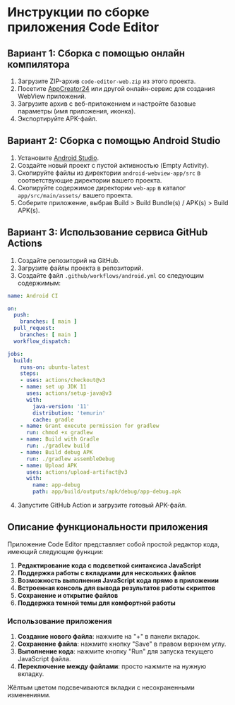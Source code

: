 # Инструкции по сборке приложения Code Editor

## Вариант 1: Сборка с помощью онлайн компилятора

1. Загрузите ZIP-архив `code-editor-web.zip` из этого проекта.
2. Посетите [AppCreator24](https://appcreator24.com/app/) или другой онлайн-сервис для создания WebView приложений.
3. Загрузите архив с веб-приложением и настройте базовые параметры (имя приложения, иконка).
4. Экспортируйте APK-файл.

## Вариант 2: Сборка с помощью Android Studio

1. Установите [Android Studio](https://developer.android.com/studio).
2. Создайте новый проект с пустой активностью (Empty Activity).
3. Скопируйте файлы из директории `android-webview-app/src` в соответствующие директории вашего проекта.
4. Скопируйте содержимое директории `web-app` в каталог `app/src/main/assets/` вашего проекта.
5. Соберите приложение, выбрав Build > Build Bundle(s) / APK(s) > Build APK(s).

## Вариант 3: Использование сервиса GitHub Actions

1. Создайте репозиторий на GitHub.
2. Загрузите файлы проекта в репозиторий.
3. Создайте файл `.github/workflows/android.yml` со следующим содержимым:

```yaml
name: Android CI

on:
  push:
    branches: [ main ]
  pull_request:
    branches: [ main ]
  workflow_dispatch:

jobs:
  build:
    runs-on: ubuntu-latest
    steps:
    - uses: actions/checkout@v3
    - name: set up JDK 11
      uses: actions/setup-java@v3
      with:
        java-version: '11'
        distribution: 'temurin'
        cache: gradle
    - name: Grant execute permission for gradlew
      run: chmod +x gradlew
    - name: Build with Gradle
      run: ./gradlew build
    - name: Build debug APK
      run: ./gradlew assembleDebug
    - name: Upload APK
      uses: actions/upload-artifact@v3
      with:
        name: app-debug
        path: app/build/outputs/apk/debug/app-debug.apk
```

4. Запустите GitHub Action и загрузите готовый APK-файл.

## Описание функциональности приложения

Приложение Code Editor представляет собой простой редактор кода, имеющий следующие функции:

1. **Редактирование кода с подсветкой синтаксиса JavaScript**
2. **Поддержка работы с вкладками для нескольких файлов**
3. **Возможность выполнения JavaScript кода прямо в приложении**
4. **Встроенная консоль для вывода результатов работы скриптов**
5. **Сохранение и открытие файлов**
6. **Поддержка темной темы для комфортной работы**

### Использование приложения

1. **Создание нового файла**: нажмите на "+" в панели вкладок.
2. **Сохранение файла**: нажмите кнопку "Save" в правом верхнем углу.
3. **Выполнение кода**: нажмите кнопку "Run" для запуска текущего JavaScript файла.
4. **Переключение между файлами**: просто нажмите на нужную вкладку.

Жёлтым цветом подсвечиваются вкладки с несохраненными изменениями.